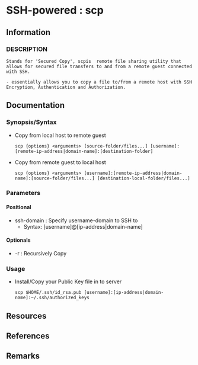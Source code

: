 # SSH-powered : scp

## Information
### DESCRIPTION
```
Stands for 'Secured Copy', scpis  remote file sharing utility that allows for secured file transfers to and from a remote guest connected with SSH.

- essentially allows you to copy a file to/from a remote host with SSH Encryption, Authentication and Authorization.
```

## Documentation

### Synopsis/Syntax

- Copy from local host to remote guest
    ```console
    scp {options} <arguments> [source-folder/files...] [username]:[remote-ip-address|domain-name]:[destination-folder]
    ```

- Copy from remote guest to local host
    ```console
    scp {options} <arguments> [username]:[remote-ip-address|domain-name]:[source-folder/files...] [destination-local-folder/files...]
    ```

### Parameters
#### Positional
- ssh-domain : Specify username-domain to SSH to
    + Syntax: [username]@[ip-address|domain-name]

#### Optionals
+ -r : Recursively Copy

### Usage
- Install/Copy your Public Key file in to server
    ```console
    scp $HOME/.ssh/id_rsa.pub [username]:[ip-address|domain-name]:~/.ssh/authorized_keys
    ```

## Resources

## References

## Remarks

